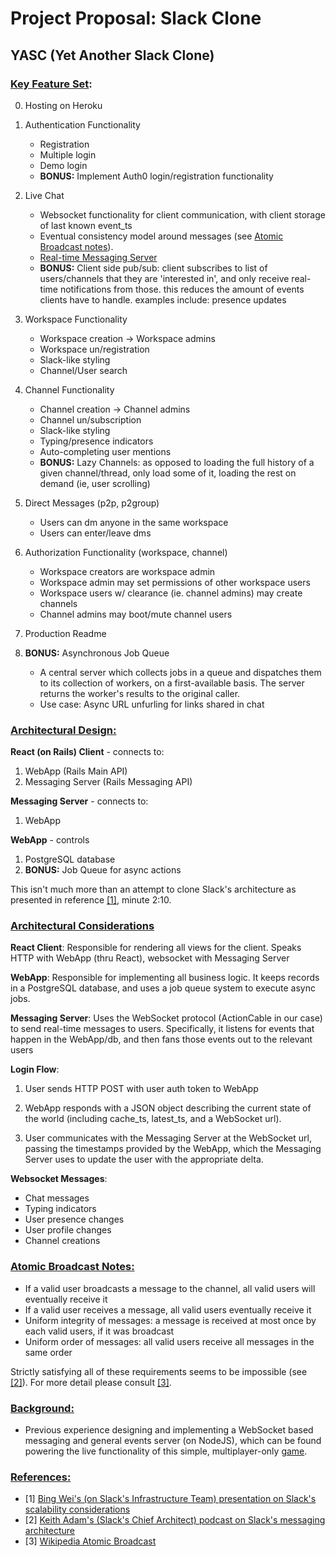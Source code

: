 # Project Proposal: Slack Clone

## YASC (Yet Another Slack Clone)

### <u>Key Feature Set</u>:

0. Hosting on Heroku

1. Authentication Functionality
	- Registration
	- Multiple login
	- Demo login
	- __BONUS:__ Implement Auth0 login/registration functionality

2. Live Chat
	- Websocket functionality for client communication, with client storage of last known event_ts
	- Eventual consistency model around messages (see [Atomic Broadcast notes](#atomic-broadcast-notes)).
	- [Real-time Messaging Server](#architectural-design)
	- __BONUS:__ Client side pub/sub: client subscribes to list of users/channels that they are 'interested in', and only receive real-time notifications from those. this reduces the amount of events clients have to handle. examples include: presence updates
  
3. Workspace Functionality
	- Workspace creation -> Workspace admins
	- Workspace un/registration
	- Slack-like styling
	- Channel/User search

4. Channel Functionality
	- Channel creation -> Channel admins
	- Channel un/subscription
	- Slack-like styling
	- Typing/presence indicators
	- Auto-completing user mentions
	- __BONUS:__ Lazy Channels: as opposed to loading the full history of a given channel/thread, only load some of it, loading the rest on demand (ie, user scrolling)

5. Direct Messages (p2p, p2group)
	- Users can dm anyone in the same workspace
	- Users can enter/leave dms

6. Authorization Functionality (workspace, channel)
	- Workspace creators are workspace admin
	- Workspace admin may set permissions of other workspace users
	- Workspace users w/ clearance (ie. channel admins) may create channels
	- Channel admins may boot/mute channel users

7. Production Readme

8. __BONUS:__ Asynchronous Job Queue
	- A central server which collects jobs in a queue and dispatches them to its collection of workers, on a first-available basis. The server returns the worker's results to the original caller.
	- Use case: Async URL unfurling for links shared in chat

### <u>Architectural Design:</u>

**React (on Rails) Client** - connects to:
1. WebApp (Rails Main API)
2. Messaging Server (Rails Messaging API)

**Messaging Server** - connects to:
1. WebApp

**WebApp** - controls
1. PostgreSQL database
2. __BONUS:__ Job Queue for async actions

This isn't much more than an attempt to clone Slack's architecture as presented in reference [[1]](https://www.infoq.com/presentations/slack-scalability/), minute 2:10. 

### <u>Architectural Considerations</u>

**React Client**: Responsible for rendering all views for the client. Speaks HTTP with WebApp (thru React), websocket with Messaging Server

**WebApp**: Responsible for implementing all business logic. It keeps records in a PostgreSQL database, and uses a job queue system to execute async jobs.

**Messaging Server**: Uses the WebSocket protocol (ActionCable in our case) to send real-time messages to users. Specifically, it listens for events that happen in the WebApp/db, and then fans those events out to the relevant users

**Login Flow**:
1. User sends HTTP POST with user auth token to WebApp

2. WebApp responds with a JSON object describing the current state of the world (including cache_ts, latest_ts, and a WebSocket url). 

3. User communicates with the Messaging Server at the WebSocket url, passing the timestamps provided by the WebApp, which the Messaging Server uses to update the user with the appropriate delta.

**Websocket Messages**:
- Chat messages
- Typing indicators
- User presence changes
- User profile changes
- Channel creations

### <u>Atomic Broadcast Notes:</u>
- If a valid user broadcasts a message to the channel, all valid users will eventually receive it
- If a valid user receives a message, all valid users eventually receive it
- Uniform integrity of messages: a message is received at most once by each valid users, if it was broadcast
- Uniform order of messages: all valid users receive all messages in the same order

Strictly satisfying all of these requirements seems to be impossible (see [[2]](https://softwareengineeringdaily.com/wp-content/uploads/2018/11/SED722-Slack-Architecture-2.0.pdf)). For more detail please consult [[3]](https://en.wikipedia.org/wiki/Atomic_broadcast). 

### <u>Background:</u>

- Previous experience designing and implementing a WebSocket based messaging and general events server (on NodeJS), which can be found powering the live functionality of this simple, multiplayer-only [game](http://la-pipoette.herokuapp.com/).

### <u>References:</u>
- [1] [Bing Wei's (on Slack's Infrastructure Team) presentation on Slack's scalability considerations](https://www.infoq.com/presentations/slack-scalability/)
- [2] [Keith Adam's (Slack's Chief Architect) podcast on Slack's messaging architecture](https://softwareengineeringdaily.com/wp-content/uploads/2018/11/SED722-Slack-Architecture-2.0.pdf)
- [3] [Wikipedia Atomic Broadcast](https://en.wikipedia.org/wiki/Atomic_broadcast)